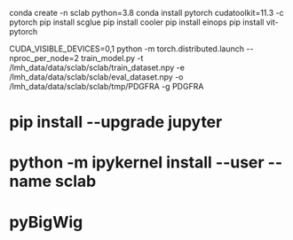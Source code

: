 conda create -n sclab python=3.8
conda install pytorch cudatoolkit=11.3 -c pytorch
pip install scglue
pip install cooler
pip install einops
pip install vit-pytorch

CUDA_VISIBLE_DEVICES=0,1 python -m torch.distributed.launch --nproc_per_node=2 train_model.py -t /lmh_data/data/sclab/sclab/train_dataset.npy -e /lmh_data/data/sclab/sclab/eval_dataset.npy -o /lmh_data/data/sclab/sclab/tmp/PDGFRA -g PDGFRA

# pip install --upgrade jupyter
# python -m ipykernel install --user --name sclab
# pyBigWig